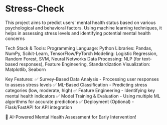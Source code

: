 # Stress-Check
This project aims to predict users' mental health status based on various psychological and behavioral factors. Using machine learning techniques, it helps in assessing stress levels and identifying potential mental health concerns


Tech Stack & Tools:
Programming Language: Python
Libraries: Pandas, NumPy, Scikit-Learn, TensorFlow/PyTorch
Modeling: Logistic Regression, Random Forest, SVM, Neural Networks
Data Processing: NLP (for text-based responses), Feature Engineering, Standardization
Visualization: Matplotlib, Seaborn

Key Features:
✅ Survey-Based Data Analysis - Processing user responses to assess stress levels
✅ ML-Based Classification - Predicting stress categories (low, moderate, high)
✅ Feature Engineering - Identifying key mental health indicators
✅ Model Training & Evaluation - Using multiple ML algorithms for accurate predictions
✅ Deployment (Optional) - Flask/FastAPI for API integration

🚀 AI-Powered Mental Health Assessment for Early Intervention!
